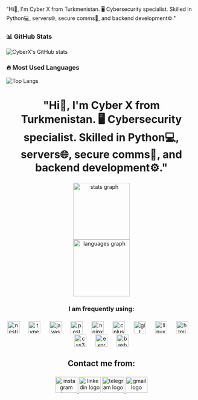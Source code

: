 "Hi👋, I'm Cyber X from Turkmenistan. 🖥️ Cybersecurity specialist. Skilled in Python💻, servers🌐, secure comms🔐, and backend development⚙️."
### 📊 GitHub Stats  
![CyberX's GitHub stats](https://github-readme-stats.vercel.app/api?username=CyberX1775&show_icons=true&theme=tokyonight)  

### 🔥 Most Used Languages  
![Top Langs](https://github-readme-stats.vercel.app/api/top-langs/?username=CyberX1775&layout=compact&theme=tokyonight)


<h1 align="center">"Hi👋, I'm Cyber X from Turkmenistan. 🖥️ Cybersecurity specialist. Skilled in Python💻, servers🌐, secure comms🔐, and backend development⚙️."</h1>

###

<div align="center">
  <img src="https://github-readme-stats.vercel.app/api?username=CyberX1775&hide_title=false&hide_rank=false&show_icons=true&include_all_commits=true&count_private=true&disable_animations=false&theme=dracula&locale=en&hide_border=false&order=1" height="150" alt="stats graph" /> <br>
  <img src="https://github-readme-stats.vercel.app/api/top-langs?username=CyberX1775&locale=en&hide_title=false&layout=compact&card_width=320&langs_count=5&theme=dracula&hide_border=false&order=2" height="150" alt="languages graph"  />
</div>

###

<h3 align="center">I am frequently using:</h3>

###

<div align="center">
  <img src="https://cdn.simpleicons.org/nestjs/E0234E" height="32" alt="nestjs logo"  />
  <img width="16" />
  <img src="https://cdn.jsdelivr.net/gh/devicons/devicon/icons/typescript/typescript-original.svg" height="32" alt="typescript logo"  />
  <img width="16" />
  <img src="https://cdn.jsdelivr.net/gh/devicons/devicon/icons/javascript/javascript-original.svg" height="32" alt="javascript logo"  />
  <img width="16" />
  <img src="https://cdn.jsdelivr.net/gh/devicons/devicon/icons/postgresql/postgresql-original.svg" height="32" alt="postgresql logo"  />
  <img width="16" />
  <img src="https://cdn.jsdelivr.net/gh/devicons/devicon/icons/nginx/nginx-original.svg" height="32" alt="nginx logo"  />
  <img width="16" />
  <img src="https://cdn.jsdelivr.net/gh/devicons/devicon/icons/cplusplus/cplusplus-original.svg" height="32" alt="cplusplus logo"  />
  <img width="16" />
  <img src="https://cdn.jsdelivr.net/gh/devicons/devicon/icons/git/git-original.svg" height="32" alt="git logo"  />
  <img width="16" />
  <img src="https://cdn.jsdelivr.net/gh/devicons/devicon/icons/linux/linux-original.svg" height="32" alt="linux logo"  />
  <img width="16" />
  <img src="https://cdn.jsdelivr.net/gh/devicons/devicon/icons/html5/html5-original.svg" height="32" alt="html5 logo"  />
  <img width="16" />
  <img src="https://cdn.jsdelivr.net/gh/devicons/devicon/icons/css3/css3-original.svg" height="32" alt="css3 logo"  />
  <img width="16" />
  <img src="https://skillicons.dev/icons?i=express" height="32" alt="express logo"  />
  <img width="16" />
  <img src="https://cdn.simpleicons.org/gnubash/4EAA25" height="32" alt="bash logo"  />
</div>

###

<h2 align="center">Contact me from:</h2>

###

<div align="center">
  <a href="cyber_x_1775" target="_blank">
    <img src="https://raw.githubusercontent.com/maurodesouza/profile-readme-generator/master/src/assets/icons/social/instagram/default.svg" width="58" height="42" alt="instagram logo"  />
  </a>
  <img src="https://raw.githubusercontent.com/maurodesouza/profile-readme-generator/master/src/assets/icons/social/linkedin/default.svg" width="58" height="42" alt="linkedin logo"  />
  <a href="@CYBERX_1775" target="_blank">
    <img src="https://raw.githubusercontent.com/maurodesouza/profile-readme-generator/master/src/assets/icons/social/telegram/default.svg" width="58" height="42" alt="telegram logo"  />
  </a>
  <a href="cyberx1775@gmail.com" target="_blank">
    <img src="https://raw.githubusercontent.com/maurodesouza/profile-readme-generator/master/src/assets/icons/social/gmail/default.svg" width="58" height="42" alt="gmail logo"  />
  </a>
</div>

###
